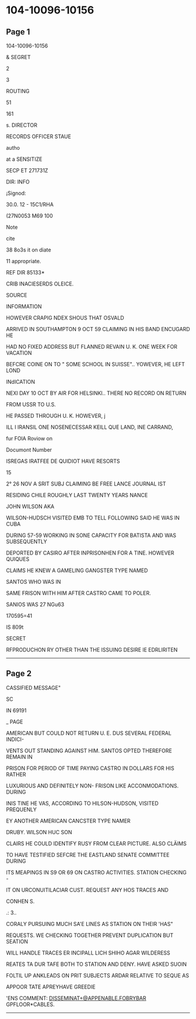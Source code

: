 # 104-10096-10156

## Page 1

104-10096-10156

& SEGRET

2

3

ROUTING

51

161

s. DIRECTOR

RECORDS OFFICER STAUE

autho

at a SENSITIZE

SECP ET 271731Z

DIR: INFO

¡Signod:

30.0. 12 - 15C1/RHA

(27N0053 M69 100

Note

cite

38 8o3s it on diate

11 appropriate.

REF DIR 85133*

CRIB INACIESERDS OLEICE.

SOURCE

INFORMATION

HOWEVER CRAPIG NDEX SHOUS THAT OSVALD

ARRIVED IN SOUTHAMPTON 9 OCT 59 CLAIMING IN HIS BAND ENCUGARD HE

HAD NO FIXED ADDRESS BUT FLANNED REVAIN U. K. ONE WEEK FOR VACATION

BEFCRE COINE ON TO " SOME SCHOOL IN SUISSE".. YOWEVER, HE LEFT LOND

INdICATION

NEXI DAY 10 OCT BY AIR FOR HELSINKI.. THERE NO RECORD ON RETURN

FROM USSR TO U.S.

HE PASSED THROUGH U. K. HOWEVER, j

ILL I IRANSIL ONE NOSENECESSAR KEILL QUE LAND, INE CARRAND,

fur FOlA Roviow on

Documont Number

ISREGAS IRATFEE DE QUIDIOT HAVE RESORTS

15

2° 26 NOV A SRIT SUBJ CLAIMING BE FREE LANCE JOURNAL IST

RESIDING CHILE ROUGHLY LAST TWENTY YEARS NANCE

JOHN WILSON AKA

WILSON-HUDSCH VISITED EMB TO TELL FOLLOWING SAID HE WAS IN CUBA

DURING 57-59 WORKING IN SONE CAPACITY FOR BATISTA AND WAS SUBSEQUENTLY

DEPORTED BY CASIRO AFTER INPRISONHEN FOR A TINE. HOWEVER QUIQUES

CLAIMS HE KNEW A GAMELING GANGSTER TYPE NAMED

SANTOS WHO WAS IN

SAME FRISON WITH HIM AFTER CASTRO CAME TO POLER.

SANIOS WAS 27 NGu63

170595=41

IS 809t

SECRET

RFPRODUCHON RY OTHER THAN THE ISSUING DESIRE lE EDRLIRITEN

---

## Page 2

CASSIFIED MESSAGE"

SC

IN 69191

_ PAGE

AMERICAN BUT COULD NOT RETURN U. E. DUS SEVERAL FEDERAL INDICI-

VENTS OUT STANDING AGAINST HIM. SANTOS OPTED THEREFORE REMAIN IN

PRISON FOR PERIOD OF TIME PAYING CASTRO IN DOLLARS FOR HIS RATHER

LUXURIOUS AND DEFINITELY NON- FRISON LIKE ACCONMODATIONS. DURING

INIS TINE HE VAS, ACCORDING TO HILSON-HUDSON, VISITED PREQUENLY

EY ANOTHER AMERICAN CANCSTER TYPE NAMER

DRUBY. WILSON HUC SON

CLAIRS HE COULD IDENTIFY RUSY FROM CLEAR PICTURE. ALSO CLÄIMS

TO HAVE TESTIFIED SEFCRE THE EASTLAND SENATE COMMITTEE DURING

ITS MEAPINGS IN S9 OR 69 ON CASTRO ACTIVITIES. STATION CHECKING -

IT ON URCONUITILACIAR CUST. REQUEST ANY HOS TRACES AND

CONHEN S.

.: 3..

CORALY PURSUING MUCH SA'E LINES AS STATION ON THEIR 'HAS"

REQUESTS. WE CHECKING TOGETHER PREVENT DUPLICATION BUT SEATION

WILL HANDLE TRACES ER INCIPALL LICH SHIHO AGAR WILDERESS

REATES TA DUR TAFE BOTH TO STATION AND DENY. HAVE ASKED SUOIN

FOLTIL UP ANKLEADS ON PRIT SUBJECTS ARDAR RELATIVE TO SEQUE AS

APPOOR TATE APREYHAVE GREEDIE

'ENS COMMENT: DISSEMINAT+@APPENABLE.FOBRYBAR GPFLOOR*CABLES.

---

